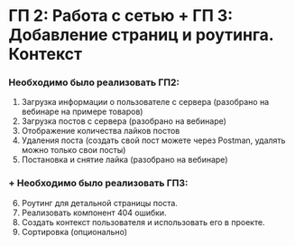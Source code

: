 # ГП 2:  Работа с сетью + ГП 3: Добавление страниц и роутинга. Контекст

### Необходимо было реализовать ГП2: ###

1. Загрузка информации о пользователе с сервера (разобрано на вебинаре на примере товаров)
2. Загрузка постов с сервера (разобрано на вебинаре)
3. Отображение количества лайков постов  
4. Удаления поста  (создать свой пост можете через Postman, удалять можно только свои посты)
5. Постановка и снятие лайка  (разобрано на вебинаре)

### + Необходимо было реализовать ГП3: ###
6. Роутинг для детальной страницы поста.
7. Реализовать компонент 404 ошибки.
8. Создать контекст пользователя и использовать его в проекте.
9. Сортировка (опционально)
